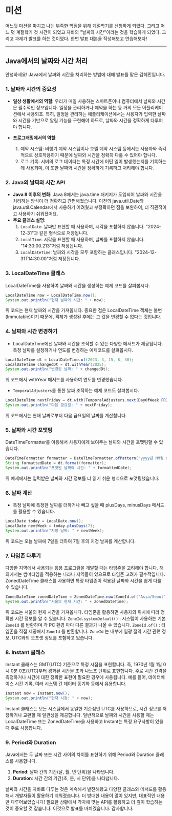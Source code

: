 
# 미션
어느덧 미션을 마치고 나는 부족한 학점을 위해 계절학기를 신청하게 되었다. 그리고 어느 덧 계절학기 첫 시간이 되었고 자바의 "날짜와 시간"이라는 것을 학습하게 되었다. 그리고 과제가 발표를 하는 것이였다. 한번 발표 대본을 작성해보고 연습해보자!

---
## Java에서의 날짜와 시간 처리

안녕하세요! Java에서 날짜와 시간을 처리하는 방법에 대해 발표를 맡은 김혜민입니다. 

### 1. 날짜와 시간의 중요성
- **일상 생활에서의 역할**:
우리가 매일 사용하는 스마트폰이나 컴퓨터에서 날짜와 시간은 필수적인 정보입니다. 일정을 관리하거나 예약을 하는 등 거의 모든 어플리케이션에서 사용되죠.
특히, 일정을 관리하는 애플리케이션에서는 사용자가 입력한 날짜와 시간을 기반으로 알림 기능을 구현해야 하므로, 날짜와 시간을 정확하게 다루어야 합니다.

- **프로그래밍에서의 역할**:
  1) 예약 시스템: 비행기 예약 시스템이나 호텔 예약 시스템 등에서는 사용자와 즉각적으로 상호작용하기 때문에 날짜와 시간을 정확히 다룰 수 있어야 합니다.
  2) 로그 기록: 서버의 로그 데이터는 특정 시간에 어떤 일이 발생했는지를 기록하는데 사용되며, 이 또한 날짜와 시간을 정확하게 기록하고 처리해야 합니다.

### 2. Java의 날짜와 시간 API
- **Java 8 이후의 변화**:
Java 8에서는 java.time 패키지가 도입되어 날짜와 시간을 처리하는 방식이 더 정확하고 간편해졌습니다.
이전의 java.util.Date와 java.util.Calendar에서 사용하기 어려웠고 부정확하던 점을 보완하여, 더 직관적이고 사용하기 쉬워졌어요.
- **주요 클래스 설명**:
  1) `LocalDate`: 날짜만 표현할 때 사용하며, 시각을 포함하지 않습니다. "2024-12-31"과 같은 형식으로 저장됩니다.
  2) `LocalTime`: 시각을 표현할 때 사용하며, 날짜를 포함하지 않습니다. "14:30:00.213"처럼 저장됩니다.
  3) `LocalDateTime`: 날짜와 시각을 모두 포함하는 클래스입니다. "2024-12-31T14:30:00"처럼 저장됩니다.

### 3. LocalDateTime 클래스
LocalDateTime을 사용하여 날짜와 시간을 생성하는 예제 코드를 살펴봅시다.
```java
LocalDateTime now = LocalDateTime.now();
System.out.println("현재 날짜와 시간: " + now);
```
위 코드는 현재 날짜와 시간을 가져옵니다. 중요한 점은 LocalDateTime 객체는 불변(Immutable)이기 때문에, 객체가 생성된 후에는 그 값을 변경할 수 없다는 것입니다.

### 4. 날짜와 시간 변경하기
- LocalDateTime에선 날짜와 시간을 조작할 수 있는 다양한 메서드가 제공됩니다. 특정 날짜를 설정하거나 연도를 변경하는 예제코드를 살펴봅시다.
```java
LocalDateTime dt = LocalDateTime.of(2023, 3, 15, 8, 30);
LocalDateTime changedDt = dt.withYear(2025);
System.out.println("변경된 날짜: " + changedDt);
```
위 코드에서 withYear 메서드를 사용하여 연도를 변경했습니다.

- `TemporalAdjusters`를 통한 날짜 조작하는 예제 코드도 살펴봅시다.
```java
LocalDateTime nextFriday = dt.with(TemporalAdjusters.next(DayOfWeek.FRIDAY));
System.out.println("다음 금요일: " + nextFriday);
```
위 코드에서는 현재 날짜로부터 다음 금요일의 날짜를 계산합니다.

### 5. 날짜와 시간 포맷팅
DateTimeFormatter를 이용해서 사용자에게 보여주는 날짜와 시간을 포맷팅할 수 있습니다.
```java
DateTimeFormatter formatter = DateTimeFormatter.ofPattern("yyyy년 MM월 dd일 HH:mm:ss");
String formattedDate = dt.format(formatter);
System.out.println("포맷된 날짜와 시간: " + formattedDate);
```
위 예제에서는 입력받은 날짜와 시간 정보를 더 읽기 쉬운 형식으로 포맷팅했습니다.

### 6. 날짜 계산
- 특정 날짜에 특정한 날짜를 더하거나 빼고 싶을 때 plusDays, minusDays 메서드를 활용할 수 있습니다.
```java
LocalDate today = LocalDate.now();
LocalDate nextWeek = today.plusDays(7);
System.out.println("지정 날짜: " + nextWeek);
```
위 코드는 오늘 날짜에 7일을 더하여 7일 후의 지정 날짜를 계산합니다.

### 7. 타임존 다루기
다양한 지역에서 사용되는 응용 프로그램을 개발할 때는 타임존을 고려해야 합니다. 해외에서는 썸머타임을 적용하는 나라나 지역들이 있으므로 타임존 고려가 필수적입니다. 
ZonedDateTime 클래스를 사용하면 특정 타임존이 적용된 날짜와 시간을 쉽게 다룰 수 있습니다.
```java
ZonedDateTime zonedDateTime = ZonedDateTime.now(ZoneId.of("Asia/Seoul"));
System.out.println("서울의 현재 시간: " + zonedDateTime);
```
위 코드는 서울의 현재 시간을 가져옵니다. 타임존을 활용하면 사용자의 위치에 따라 정확한 시간 정보를 알 수 있습니다.
`ZoneId.systemDefault()` : 시스템이 사용하는 기본 `ZoneId` 를 반환하며 각 PC 환경 마다 다른 결과가 나올 수 있습니다.
`ZoneId.of()` : 타임존을 직접 제공해서 `ZoneId` 를 반환합니다.
`ZoneId` 는 내부에 일광 절약 시간 관련 정보, UTC와의 오프셋 정보를 포함하고 있습니다.

### 8. Instant 클래스
Instant 클래스는 GMT(UTC) 기준으로 특정 시점을 표현합니다. 즉, 1970년 1월 1일 0시 0분 0초(UTC)부터 경과된 시간을 초와 나노초 단위로 표현합니다.
주로 시간 간격을 측정하거나 시간에 대한 정확한 표현이 필요한 경우에 사용됩니다. 예를 들어, 데이터베이스 시간 기록, 여러 시스템 간 데이터 동기화 등에서 유용합니다.
```java
Instant now = Instant.now();
System.out.println("현재 시점: " + now);
```
Instant 클래스는 모든 시스템에서 동일한 기준점인 UTC를 사용하므로, 시간 정보를 저장하거나 교환할 때 일관성을 제공합니다.
일반적으로 날짜와 시간을 사용할 때는 LocalDateTime 또는 ZonedDateTime을 사용하고 Instant는 특정 요구사항이 있을 때 주로 사용합니다.

### 9. Period와 Duration
Java에서는 두 날짜 또는 시간 사이의 차이를 표현하기 위해 Period와 Duration 클래스를 사용합니다.
1) **Period**: 날짜 간의 기간(날, 월, 년 단위)을 나타냅니다.
2) **Duration**: 시간 간의 기간(초, 분, 시 단위)을 나타냅니다.

날짜와 시간을 자바로 다루는 것은 계속해서 발전해왔고 다양한 클래스와 메서드를 활용해서 개발자들이 활용하기 쉬워졌습니다.
더 방대한 내용이 많이 있지만, 대표적인 내용만 다루어보았습니다! 필요한 상황에서 각자에 맞는 API를 활용하고 더 깊이 학습하는 것이 중요할 것 같습니다. 이것으로 발표를 마치겠습니다. 감사합니다.